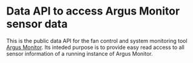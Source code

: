 # Data API to access Argus Monitor sensor data

This is the public data API for the fan control and system monitoring tool [Argus Monitor](https://www.argusmonitor.com). Its inteded purpose is to provide easy read access to all sensor information of a running instance of Argus Monitor.
